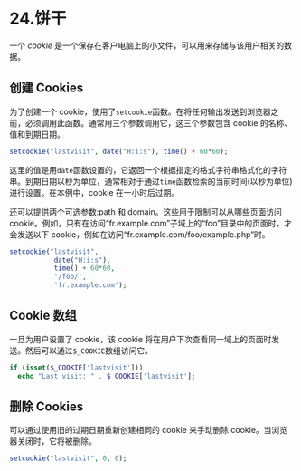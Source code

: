 # 24.饼干

一个 *cookie* 是一个保存在客户电脑上的小文件，可以用来存储与该用户相关的数据。

## 创建 Cookies

为了创建一个 cookie，使用了`setcookie`函数。在将任何输出发送到浏览器之前，必须调用此函数。通常用三个参数调用它，这三个参数包含 cookie 的名称、值和到期日期。

```php
setcookie("lastvisit", date("H:i:s"), time() + 60*60);

```

这里的值是用`date`函数设置的，它返回一个根据指定的格式字符串格式化的字符串。到期日期以秒为单位，通常相对于通过`time`函数检索的当前时间(以秒为单位)进行设置。在本例中，cookie 在一小时后过期。

还可以提供两个可选参数:path 和 domain。这些用于限制可以从哪些页面访问 cookie。例如，只有在访问“fr.example.com”子域上的“foo”目录中的页面时，才会发送以下 cookie，例如在访问“fr.example.com/foo/example.php”时。

```php
setcookie("lastvisit",
           date("H:i:s"),
           time() + 60*60,
           '/foo/',
           'fr.example.com');

```

## Cookie 数组

一旦为用户设置了 cookie，该 cookie 将在用户下次查看同一域上的页面时发送。然后可以通过`$_COOKIE`数组访问它。

```php
if (isset($_COOKIE['lastvisit']))
  echo "Last visit: " . $_COOKIE['lastvisit'];

```

## 删除 Cookies

可以通过使用旧的过期日期重新创建相同的 cookie 来手动删除 cookie。当浏览器关闭时，它将被删除。

```php
setcookie("lastvisit", 0, 0);

```